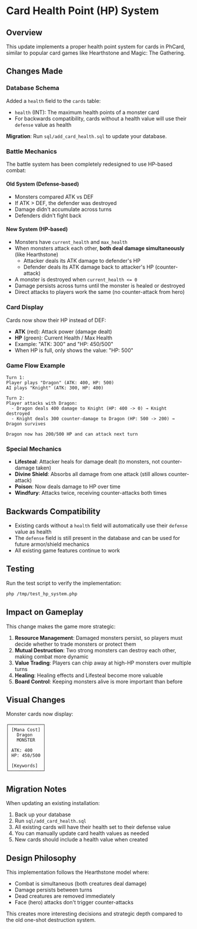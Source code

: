 # Card Health Point (HP) System

## Overview

This update implements a proper health point system for cards in PhCard, similar to popular card games like Hearthstone and Magic: The Gathering.

## Changes Made

### Database Schema

Added a `health` field to the `cards` table:
- `health` (INT): The maximum health points of a monster card
- For backwards compatibility, cards without a health value will use their `defense` value as health

**Migration**: Run `sql/add_card_health.sql` to update your database.

### Battle Mechanics

The battle system has been completely redesigned to use HP-based combat:

#### Old System (Defense-based)
- Monsters compared ATK vs DEF
- If ATK > DEF, the defender was destroyed
- Damage didn't accumulate across turns
- Defenders didn't fight back

#### New System (HP-based)
- Monsters have `current_health` and `max_health`
- When monsters attack each other, **both deal damage simultaneously** (like Hearthstone)
  - Attacker deals its ATK damage to defender's HP
  - Defender deals its ATK damage back to attacker's HP (counter-attack)
- A monster is destroyed when `current_health <= 0`
- Damage persists across turns until the monster is healed or destroyed
- Direct attacks to players work the same (no counter-attack from hero)

### Card Display

Cards now show their HP instead of DEF:
- **ATK** (red): Attack power (damage dealt)
- **HP** (green): Current Health / Max Health
- Example: "ATK: 300" and "HP: 450/500"
- When HP is full, only shows the value: "HP: 500"

### Game Flow Example

```
Turn 1:
Player plays "Dragon" (ATK: 400, HP: 500)
AI plays "Knight" (ATK: 300, HP: 400)

Turn 2:
Player attacks with Dragon:
  - Dragon deals 400 damage to Knight (HP: 400 -> 0) → Knight destroyed
  - Knight deals 300 counter-damage to Dragon (HP: 500 -> 200) → Dragon survives
  
Dragon now has 200/500 HP and can attack next turn
```

### Special Mechanics

- **Lifesteal**: Attacker heals for damage dealt (to monsters, not counter-damage taken)
- **Divine Shield**: Absorbs all damage from one attack (still allows counter-attack)
- **Poison**: Now deals damage to HP over time
- **Windfury**: Attacks twice, receiving counter-attacks both times

## Backwards Compatibility

- Existing cards without a `health` field will automatically use their `defense` value as health
- The `defense` field is still present in the database and can be used for future armor/shield mechanics
- All existing game features continue to work

## Testing

Run the test script to verify the implementation:
```bash
php /tmp/test_hp_system.php
```

## Impact on Gameplay

This change makes the game more strategic:
1. **Resource Management**: Damaged monsters persist, so players must decide whether to trade monsters or protect them
2. **Mutual Destruction**: Two strong monsters can destroy each other, making combat more dynamic
3. **Value Trading**: Players can chip away at high-HP monsters over multiple turns
4. **Healing**: Healing effects and Lifesteal become more valuable
5. **Board Control**: Keeping monsters alive is more important than before

## Visual Changes

Monster cards now display:
```
┌─────────────┐
│ [Mana Cost] │
│   Dragon    │
│   MONSTER   │
│             │
│ ATK: 400    │
│ HP: 450/500 │
│             │
│ [Keywords]  │
└─────────────┘
```

## Migration Notes

When updating an existing installation:
1. Back up your database
2. Run `sql/add_card_health.sql`
3. All existing cards will have their health set to their defense value
4. You can manually update card health values as needed
5. New cards should include a health value when created

## Design Philosophy

This implementation follows the Hearthstone model where:
- Combat is simultaneous (both creatures deal damage)
- Damage persists between turns
- Dead creatures are removed immediately
- Face (hero) attacks don't trigger counter-attacks

This creates more interesting decisions and strategic depth compared to the old one-shot destruction system.
